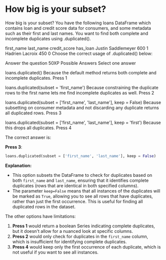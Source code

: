 # How big is your subset?

How big is your subset?
You have the following loans DataFrame which contains loan and credit score data for consumers, and some metadata such as their first and last names. You want to find both complete and incomplete duplicates using .duplicated().

first_name	last_name	credit_score	has_loan
Justin	Saddlemeyer	600	1
Hadrien	Lacroix	450	0
Choose the correct usage of .duplicated() below:

Answer the question
50XP
Possible Answers
Select one answer

loans.duplicated()
  Because the default method returns both complete and incomplete duplicates.
Press
1

loans.duplicated(subset = 'first_name')
  Because constraining the duplicate rows to the first name lets me find incomplete duplicates as well.
Press
2

loans.duplicated(subset = ['first_name', 'last_name'], keep = False)
  Because subsetting on consumer metadata and not discarding any duplicate returns all duplicated rows.
Press
3

loans.duplicated(subset = ['first_name', 'last_name'], keep = 'first')
  Because this drops all duplicates.
Press
4

The correct answer is:

**Press 3**: 
```python
loans.duplicated(subset = ['first_name', 'last_name'], keep = False)
```
**Explanation:**
- This option subsets the DataFrame to check for duplicates based on both `first_name` and `last_name`, ensuring that it identifies complete duplicates (rows that are identical in both specified columns).
- The parameter `keep=False` means that all instances of the duplicates will be marked as `True`, allowing you to see all rows that have duplicates, rather than just the first occurrence. This is useful for finding all duplicated rows in the dataset. 

The other options have limitations:
1. **Press 1** would return a boolean Series indicating complete duplicates, but it doesn't allow for a nuanced look at specific columns.
2. **Press 2** would only check for duplicates in the `first_name` column, which is insufficient for identifying complete duplicates.
4. **Press 4** would keep only the first occurrence of each duplicate, which is not useful if you want to see all instances.